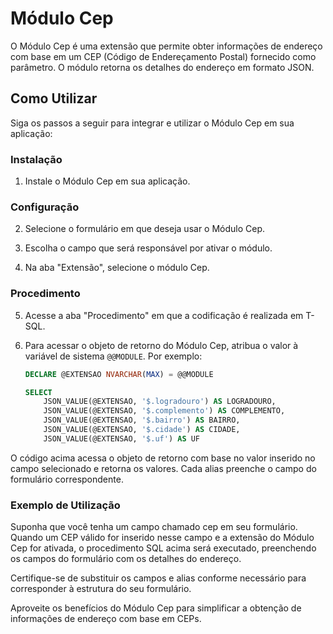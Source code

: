 # Módulo Cep

O Módulo Cep é uma extensão que permite obter informações de endereço com base em um CEP (Código de Endereçamento Postal) fornecido como parâmetro. O módulo retorna os detalhes do endereço em formato JSON.

## Como Utilizar

Siga os passos a seguir para integrar e utilizar o Módulo Cep em sua aplicação:

### Instalação

1. Instale o Módulo Cep em sua aplicação.

### Configuração

2. Selecione o formulário em que deseja usar o Módulo Cep.

3. Escolha o campo que será responsável por ativar o módulo.

4. Na aba "Extensão", selecione o módulo Cep.

### Procedimento

5. Acesse a aba "Procedimento" em que a codificação é realizada em T-SQL.

6. Para acessar o objeto de retorno do Módulo Cep, atribua o valor à variável de sistema `@@MODULE`. Por exemplo:

   ```sql
   DECLARE @EXTENSAO NVARCHAR(MAX) = @@MODULE

   SELECT 
       JSON_VALUE(@EXTENSAO, '$.logradouro') AS LOGRADOURO,
       JSON_VALUE(@EXTENSAO, '$.complemento') AS COMPLEMENTO,
       JSON_VALUE(@EXTENSAO, '$.bairro') AS BAIRRO,
       JSON_VALUE(@EXTENSAO, '$.cidade') AS CIDADE,
       JSON_VALUE(@EXTENSAO, '$.uf') AS UF


O código acima acessa o objeto de retorno com base no valor inserido no campo selecionado e retorna os valores. Cada alias preenche o campo do formulário correspondente.

### Exemplo de Utilização

Suponha que você tenha um campo chamado cep em seu formulário. Quando um CEP válido for inserido nesse campo e a extensão do Módulo Cep for ativada, o procedimento SQL acima será executado, preenchendo os campos do formulário com os detalhes do endereço.

Certifique-se de substituir os campos e alias conforme necessário para corresponder à estrutura do seu formulário.

Aproveite os benefícios do Módulo Cep para simplificar a obtenção de informações de endereço com base em CEPs.
